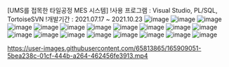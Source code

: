 [UMS를 접목한 타일공정 MES 시스템]
!사용 프로그램 : Visual Studio, PL/SQL, TortoiseSVN
!개발기간 : 2021.07.17 ~ 2021.10.23
![image](https://user-images.githubusercontent.com/65813865/165902718-5a3fdb20-95ca-4e10-8392-c82dcdef77bc.png)
![image](https://user-images.githubusercontent.com/65813865/165902883-ca4f7dac-3876-4d6b-ab8b-088b9c89c4c9.png)
![image](https://user-images.githubusercontent.com/65813865/165902919-6a0d079b-f659-49a8-9314-19f6310d33e1.png)
![image](https://user-images.githubusercontent.com/65813865/165902926-b4541494-5532-4ff6-90b7-f9c0404bc087.png)
![image](https://user-images.githubusercontent.com/65813865/165902978-5e6f7d50-092a-4d20-b75c-392cb281fa88.png)
![image](https://user-images.githubusercontent.com/65813865/165902984-600f7201-35cf-4981-bf67-9c109fd18815.png)
![image](https://user-images.githubusercontent.com/65813865/165902987-3bf0deea-0497-4f90-b86b-373f512d7ec8.png)
![image](https://user-images.githubusercontent.com/65813865/165902989-f8414988-746f-4c8f-8eb6-703bcf9aa85d.png)
![image](https://user-images.githubusercontent.com/65813865/165902994-bc01c52d-d671-4308-95aa-3e48ba894029.png)
![image](https://user-images.githubusercontent.com/65813865/165903000-b8eb63e6-6d9b-4ce9-9a92-f0bf635322f0.png)
![image](https://user-images.githubusercontent.com/65813865/165903002-fce9306b-ca41-4ac5-bf2f-48aade2185da.png)
![image](https://user-images.githubusercontent.com/65813865/165903005-9eb5e1c9-1050-4aa2-a4e2-bd667d1a70f9.png)
![image](https://user-images.githubusercontent.com/65813865/165903012-af87298f-84a2-478c-985a-c166e95a46df.png)
![image](https://user-images.githubusercontent.com/65813865/165903018-395d6e4e-71dc-4581-a140-20bd166ce81c.png)
![image](https://user-images.githubusercontent.com/65813865/165903022-124d0234-4e3b-4946-bd40-b63e03e7bd6a.png)
![image](https://user-images.githubusercontent.com/65813865/165903025-3f7628ab-d593-49c6-8865-432c0c5e608c.png)
![image](https://user-images.githubusercontent.com/65813865/165903259-fb52d6e3-4b5d-4875-90d1-27f9b33ec96a.png)
![image](https://user-images.githubusercontent.com/65813865/165903264-4a638e9b-75e3-4676-b095-7ffbcece5650.png)
![image](https://user-images.githubusercontent.com/65813865/165903299-5624c5f7-fd4f-486a-b048-7638d9e6ce10.png)






https://user-images.githubusercontent.com/65813865/165909051-5bea238c-01cf-444b-a264-462456fe3913.mp4



